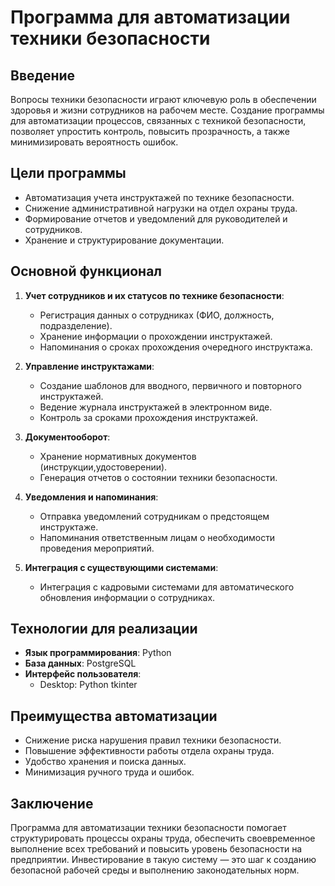 # Программа для автоматизации техники безопасности

## Введение

Вопросы техники безопасности играют ключевую роль в обеспечении здоровья и жизни сотрудников на рабочем месте. Создание программы для автоматизации процессов, связанных с техникой безопасности, позволяет упростить контроль, повысить прозрачность, а также минимизировать вероятность ошибок.

## Цели программы

- Автоматизация учета инструктажей по технике безопасности.
- Снижение административной нагрузки на отдел охраны труда.
- Формирование отчетов и уведомлений для руководителей и сотрудников.
- Хранение и структурирование документации.

## Основной функционал

1. **Учет сотрудников и их статусов по технике безопасности**:
   - Регистрация данных о сотрудниках (ФИО, должность, подразделение).
   - Хранение информации о прохождении инструктажей.
   - Напоминания о сроках прохождения очередного инструктажа.

2. **Управление инструктажами**:
   - Создание шаблонов для вводного, первичного и повторного инструктажей.
   - Ведение журнала инструктажей в электронном виде.
   - Контроль за сроками прохождения инструктажей.

3. **Документооборот**:
   - Хранение нормативных документов (инструкции,удостоверении).
   - Генерация отчетов о состоянии техники безопасности.

4. **Уведомления и напоминания**:
   - Отправка уведомлений сотрудникам о предстоящем инструктаже.
   - Напоминания ответственным лицам о необходимости проведения мероприятий.

5. **Интеграция с существующими системами**:
   - Интеграция с кадровыми системами для автоматического обновления информации о сотрудниках.

## Технологии для реализации

- **Язык программирования**: Python
- **База данных**: PostgreSQL
- **Интерфейс пользователя**:
  - Desktop: Python tkinter

## Преимущества автоматизации

- Снижение риска нарушения правил техники безопасности.
- Повышение эффективности работы отдела охраны труда.
- Удобство хранения и поиска данных.
- Минимизация ручного труда и ошибок.

## Заключение

Программа для автоматизации техники безопасности помогает структурировать процессы охраны труда, обеспечить своевременное выполнение всех требований и повысить уровень безопасности на предприятии. Инвестирование в такую систему — это шаг к созданию безопасной рабочей среды и выполнению законодательных норм.
